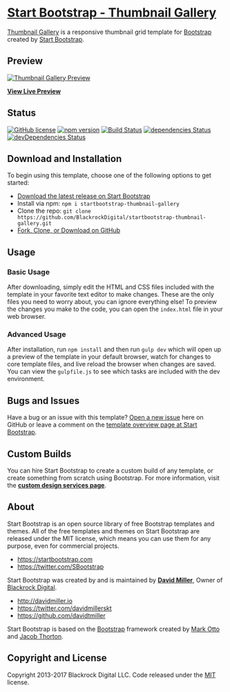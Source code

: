 # [Start Bootstrap - Thumbnail Gallery](https://startbootstrap.com/template-overviews/thumbnail-gallery/)

[Thumbnail Gallery](http://startbootstrap.com/template-overviews/thumbnail-gallery/) is a responsive thumbnail grid template for [Bootstrap](http://getbootstrap.com/) created by [Start Bootstrap](http://startbootstrap.com/).

## Preview

[![Thumbnail Gallery Preview](https://startbootstrap.com/assets/img/templates/thumbnail-gallery.jpg)](https://blackrockdigital.github.io/startbootstrap-thumbnail-gallery/)

**[View Live Preview](https://blackrockdigital.github.io/startbootstrap-thumbnail-gallery/)**

## Status

[![GitHub license](https://img.shields.io/badge/license-MIT-blue.svg)](https://raw.githubusercontent.com/BlackrockDigital/startbootstrap-thumbnail-gallery/master/LICENSE)
[![npm version](https://img.shields.io/npm/v/startbootstrap-thumbnail-gallery.svg)](https://www.npmjs.com/package/startbootstrap-thumbnail-gallery)
[![Build Status](https://travis-ci.org/BlackrockDigital/startbootstrap-thumbnail-gallery.svg?branch=master)](https://travis-ci.org/BlackrockDigital/startbootstrap-thumbnail-gallery)
[![dependencies Status](https://david-dm.org/BlackrockDigital/startbootstrap-thumbnail-gallery/status.svg)](https://david-dm.org/BlackrockDigital/startbootstrap-thumbnail-gallery)
[![devDependencies Status](https://david-dm.org/BlackrockDigital/startbootstrap-thumbnail-gallery/dev-status.svg)](https://david-dm.org/BlackrockDigital/startbootstrap-thumbnail-gallery?type=dev)

## Download and Installation

To begin using this template, choose one of the following options to get started:
* [Download the latest release on Start Bootstrap](https://startbootstrap.com/template-overviews/thumbnail-gallery/)
* Install via npm: `npm i startbootstrap-thumbnail-gallery`
* Clone the repo: `git clone https://github.com/BlackrockDigital/startbootstrap-thumbnail-gallery.git`
* [Fork, Clone, or Download on GitHub](https://github.com/BlackrockDigital/startbootstrap-thumbnail-gallery)

## Usage

### Basic Usage

After downloading, simply edit the HTML and CSS files included with the template in your favorite text editor to make changes. These are the only files you need to worry about, you can ignore everything else! To preview the changes you make to the code, you can open the `index.html` file in your web browser.

### Advanced Usage

After installation, run `npm install` and then run `gulp dev` which will open up a preview of the template in your default browser, watch for changes to core template files, and live reload the browser when changes are saved. You can view the `gulpfile.js` to see which tasks are included with the dev environment.

## Bugs and Issues

Have a bug or an issue with this template? [Open a new issue](https://github.com/BlackrockDigital/startbootstrap-thumbnail-gallery/issues) here on GitHub or leave a comment on the [template overview page at Start Bootstrap](http://startbootstrap.com/template-overviews/thumbnail-gallery/).

## Custom Builds

You can hire Start Bootstrap to create a custom build of any template, or create something from scratch using Bootstrap. For more information, visit the **[custom design services page](https://startbootstrap.com/bootstrap-design-services/)**.

## About

Start Bootstrap is an open source library of free Bootstrap templates and themes. All of the free templates and themes on Start Bootstrap are released under the MIT license, which means you can use them for any purpose, even for commercial projects.

* https://startbootstrap.com
* https://twitter.com/SBootstrap

Start Bootstrap was created by and is maintained by **[David Miller](http://davidmiller.io/)**, Owner of [Blackrock Digital](http://blackrockdigital.io/).

* http://davidmiller.io
* https://twitter.com/davidmillerskt
* https://github.com/davidtmiller

Start Bootstrap is based on the [Bootstrap](http://getbootstrap.com/) framework created by [Mark Otto](https://twitter.com/mdo) and [Jacob Thorton](https://twitter.com/fat).

## Copyright and License

Copyright 2013-2017 Blackrock Digital LLC. Code released under the [MIT](https://github.com/BlackrockDigital/startbootstrap-thumbnail-gallery/blob/gh-pages/LICENSE) license.
